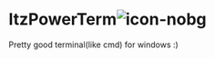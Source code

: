# ItzPowerTerm![icon-nobg](https://user-images.githubusercontent.com/70340226/217909097-4de006d3-e8b9-4f45-a4aa-24ed49dbcd0b.png)
Pretty good terminal(like cmd) for windows :)
